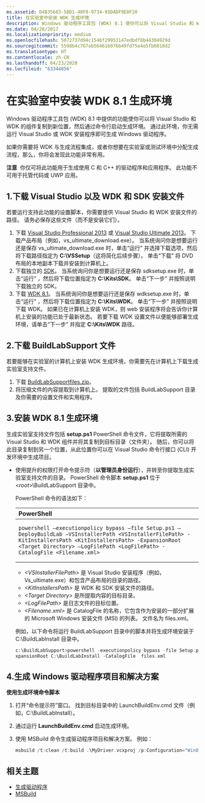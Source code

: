 ```yaml
---
ms.assetid: D4B35683-5BD1-40F8-9734-95DADF9E0F20
title: 在实验室中安装 WDK 生成环境
description: Windows 驱动程序工具包 (WDK) 8.1 使你可以将 Visual Studio 和 WDK 的组件复制到新位置，然后通过命令行启动生成环境。
ms.date: 04/20/2017
ms.localizationpriority: medium
ms.openlocfilehash: 5072737d94c1546f29953147edbdf8b44304929d
ms.sourcegitcommit: 5598b4c767ab56461b976b49fd75e4e5fb6018d2
ms.translationtype: HT
ms.contentlocale: zh-CN
ms.lasthandoff: 04/23/2020
ms.locfileid: "63344856"
---
```

# <a name="installing-the-wdk-81-build-environment-in-a-lab"></a>在实验室中安装 WDK 8.1 生成环境

Windows 驱动程序工具包 (WDK) 8.1 中提供的功能使你可以将 Visual Studio 和 WDK 的组件复制到新位置，然后通过命令行启动生成环境。 通过此环境，你无需运行 Visual Studio 或 WDK 安装程序即可生成 Windows 驱动程序。

如果你需要将 WDK 与生成流程集成，或者你想要在实验室或测试环境中分配生成流程，那么，你将会发现此功能非常有用。

**注意**  你仅可将此功能用于生成使用 C 和 C++ 的驱动程序和应用程序。 此功能不可用于托管代码或 UWP 应用。


## <a name="1-download-the-visual-studio-and-wdk-and-sdk-setup-files"></a>1.下载 Visual Studio 以及 WDK 和 SDK 安装文件


若要运行支持此功能的设置脚本，你需要提供 Visual Studio 和 WDK 安装文件的路径。 请务必保存这些文件（而不是安装它们）。

1.  下载 [Visual Studio Professional 2013](https://go.microsoft.com/fwlink/p/?linkid=316548) 或 [Visual Studio Ultimate 2013](https://go.microsoft.com/fwlink/p/?linkid=316520)。 下载产品布局（例如，vs\_ultimate\_download.exe）。 当系统询问你是想要运行还是保存 vs\_ultimate\_download.exe 时，单击“运行”  并选择下载选项，然后将下载路径指定为 **C:\\VSSetup**（这将简化后续步骤）。 单击“下载”  将 DVD 布局的本地副本下载并安装到计算机上。
2.  下载独立的 [SDK](https://go.microsoft.com/fwlink/p/?linkid=323507)。 当系统询问你是想要运行还是保存 sdksetup.exe 时，单击“运行”  ，然后将下载位置指定为 **C:\\Kits\\SDK**。 单击“下一步”  并按照说明下载独立的 SDK。
3.  下载 [WDK 8.1](https://go.microsoft.com/fwlink/p/?linkid=317353)。 当系统询问你是想要运行还是保存 wdksetup.exe 时，单击“运行”  ，然后将下载位置指定为 **C:\\Kits\\WDK**。 单击“下一步”  并按照说明下载 WDK。 如果已在计算机上安装 WDK，则 web 安装程序将会告诉你计算机上安装的功能已处于最新状态。 若要下载 WDK 设置文件以便能够部署生成环境，请单击“下一步”  并指定 **C:\\Kits\\WDK** 路径。

## <a name="span-iddownload_scriptspanspan-iddownload_scriptspan2-download-the-buildlabsupport-files"></a><span id="download_script"></span><span id="DOWNLOAD_SCRIPT"></span>2.下载 BuildLabSupport 文件


若要能够在实验室的计算机上安装 WDK 生成环境，你需要先在计算机上下载生成实验室支持文件。

1.  下载 [BuildLabSupportfiles.zip](https://go.microsoft.com/fwlink/p/?linkid=321805)。
2.  将压缩文件的内容提取到计算机上。 提取的文件包括 BuildLabSupport 目录及你需要的设置文件和实用程序。

## <a name="span-idinstall_scriptspanspan-idinstall_scriptspan3-install-the-wdk81-build-environment"></a><span id="install_script"></span><span id="INSTALL_SCRIPT"></span>3.安装 WDK 8.1 生成环境


生成实验室支持文件包括 **setup.ps1** PowerShell 命令文件，它将提取所需的 Visual Studio 和 WDK 组件并将其复制到目标目录（文件夹）。 随后，你可以将此目录复制到另一个位置，从此位置你可以在 Visual Studio 命令行接口 (CLI) 开发环境中生成项目。

-   使用提升的权限打开命令提示符（**以管理员身份运行**），并转至你提取生成实验室支持文件的目录。 PowerShell 命令脚本 **setup.ps1** 位于 &lt;*root*&gt;\\BuildLabSupport 目录中。

    PowerShell 命令的语法如下：

    <span codelanguage="PowerShell"></span>
    <table>
    <colgroup>
    <col width="100%" />
    </colgroup>
    <thead>
    <tr class="header">
    <th align="left">PowerShell</th>
    </tr>
    </thead>
    <tbody>
    <tr class="odd">
    <td align="left"><pre><code>powershell –executionpolicy bypass –file Setup.ps1 –DeployBuildLab –VSInstallerPath &lt;VSInstallerFilePath&gt; -KitInstallersPath &lt;KitInstallersPath&gt; -ExpansionRoot &lt;Target Directory&gt; –LogFilePath &lt;LogFilePath&gt; -CatalogFile &lt;Filename.xml&gt;</code></pre></td>
    </tr>
    </tbody>
    </table>

    -   *&lt;VSInstallerFilePath&gt;* 是 Visual Studio 安装程序（例如，Vs\_ultimate.exe）和包含产品布局的目录的路径。
    -   *&lt;KitInstallersPath&gt;* 是 WDK 和 SDK 安装文件的路径。
    -   *&lt;Target Directory&gt;* 是所提取内容的目标目录。
    -   *&lt;LogFilePath&gt;* 是日志文件的目标位置。
    -   *&lt;Filename.xml&gt;* 是 CatalogFile 的名称，它包含作为安装的一部分扩展的 Microsoft Windows 安装文件 (MSI) 的列表。 文件名为 files.xml。

    例如，以下命令将运行 BuildLabSupport 目录中的脚本并将生成环境安装于 C:\\BuildLabInstall 目录中。

    ```cpp
    c:\BuildLabSupport>powershell -executionpolicy bypass -file Setup.ps1 -DeployBuildLab -VSInstallerPath c:\VSSetup -KitInstallersPath c:\Kits -E
    xpansionRoot C:\BuildLabInstall -CatalogFile  files.xml
    ```

## <a name="span-idbuild_stepspanspan-idbuild_stepspan4-build-windows-driver-projects-and-solutions"></a><span id="build_step"></span><span id="BUILD_STEP"></span>4.生成 Windows 驱动程序项目和解决方案


**使用生成环境命令脚本**

1.  打开“命令提示符”窗口。 找到目标目录中的 LaunchBuildEnv.cmd 文件（例如，C:\\BuildLabInstall）。
2.  通过运行 **LaunchBuildEnv.cmd** 启动生成环境。
3.  使用 MSBuild 命令生成驱动程序项目和解决方案。 例如：

    ```cpp
    msbuild /t:clean /t:build .\MyDriver.vcxproj /p:Configuration="Win8.1 Debug" /p:Platform=Win32
    ```

## <a name="span-idrelated_topicsspanrelated-topics"></a><span id="related_topics"></span>相关主题


* [生成驱动程序](building-a-driver.md)
* [MSBuild](https://go.microsoft.com/fwlink/p/?linkid=262804)
 

 






